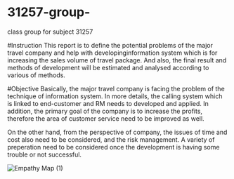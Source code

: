 # 31257-group-
class group for subject 31257

#Instruction
This report is to define the potential problems of the major travel company and help with developinginformation system which is for 
increasing the sales volume of travel package. And also, the final result and methods of development will be estimated and analysed 
according to various of methods.

#Objective
Basically, the major travel company is facing the problem of the technique of information system. In more details, the calling system 
which is linked to end-customer and RM needs to developed and applied. In addition, the primary goal of the company is to increase the
profits, therefore the area of customer service need to be improved as well. 

On the other hand, from the perspective of company, the issues of time and cost also need to be considered, and the risk management. A 
variety of preperation need to be considered once the development is having some trouble or not successful.


![Empathy Map (1)](https://user-images.githubusercontent.com/62224435/81492822-6306b380-92de-11ea-9cd1-5eb52f4b89ea.jpg)

